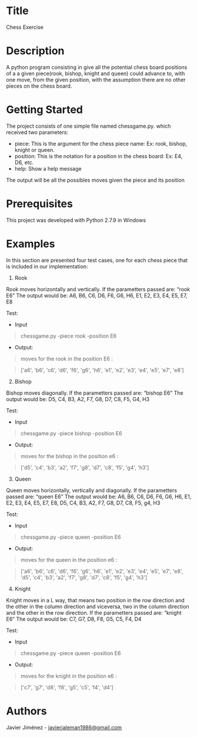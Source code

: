 # Title

Chess Exercise

# Description

A python program consisting in give all the potential chess board positions of a a given piece(rook, bishop, knight and queen) could advance to, with one move, from the given position, with the assumption there are no other pieces on the chess board.

# Getting Started

The project consists of one simple file named chessgame.py. which received two parameters: 

  - piece: This is the argument for the chess piece name: Ex: rook, bishop, knight or queen.
  - position: This is the notation for a position in the chess board: Ex: E4, D6, etc.
  - help: Show a help message 
  
The output will be all the possibles moves given the piece and its position

# Prerequisites

This project was developed with Python 2.7.9 in Windows

# Examples

In this section are presented four test cases, one for each chess piece that is included in our implementation:

1. Rook

Rook moves horizontally and vertically. If the parametters passed are:  “rook E6”
The output would be: A6, B6, C6, D6, F6, G6, H6, E1, E2, E3, E4, E5, E7, E8

  Test:

  - Input

   > chessgame.py -piece rook -position E6

  - Output: 

   > moves for the rook in the position E6 :

   > ['a6', 'b6', 'c6', 'd6', 'f6', 'g6', 'h6', 'e1', 'e2', 'e3', 'e4', 'e5', 'e7', 'e8']
   
   2. Bishop

Bishop moves diagonally. If the parametters passed are:  “bishop E6”
The output would be: D5, C4, B3, A2, F7, G8, D7, C8, F5, G4, H3

  Test:

  - Input

   > chessgame.py -piece bishop -position E6

  - Output: 

   > moves for the bishop in the position e6 :

   > ['d5', 'c4', 'b3', 'a2', 'f7', 'g8', 'd7', 'c8', 'f5', 'g4', 'h3']
   
   3. Queen

Queen moves horizontally, vertically and diagonally. If the parametters passed are:  “queen E6”
The output would be: A6, B6, C6, D6, F6, G6, H6, E1, E2, E3, E4, E5, E7, E8, D5, C4, B3, A2, F7, G8, D7, C8, F5, g4, H3

  Test:

  - Input

   > chessgame.py -piece queen -position E6

  - Output: 

   > moves for the queen in the position e6 :

   > ['a6', 'b6', 'c6', 'd6', 'f6', 'g6', 'h6', 'e1', 'e2', 'e3', 'e4', 'e5', 'e7', 'e8', 'd5', 'c4', 'b3', 'a2', 'f7', 'g8', 'd7', 'c8', 'f5', 'g4', 'h3']
   
   4. Knight

Knight moves in a L way, that means two position in the row direction and the other in the column direction and viceversa, two in the column direction and the other in the row direction. If the parametters passed are:  “knight E6”
The output would be: C7, G7, D8, F8, G5, C5, F4, D4

  Test:

  - Input

   > chessgame.py -piece queen -position E6

  - Output: 

   > moves for the knight in the position e6 :

   > ['c7', 'g7', 'd8', 'f8', 'g5', 'c5', 'f4', 'd4']


# Authors

Javier Jiménez - javierjaleman1986@gmail.com
